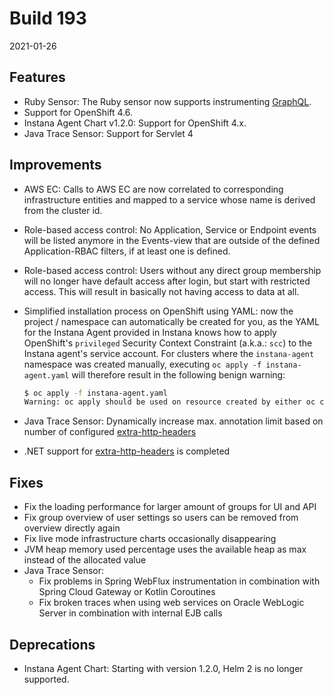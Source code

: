 # Build 193

2021-01-26

## Features

* Ruby Sensor: The Ruby sensor now supports instrumenting [GraphQL](https://www.instana.com/docs/ecosystem/graphql).
* Support for OpenShift 4.6.
* Instana Agent Chart v1.2.0: Support for OpenShift 4.x.
* Java Trace Sensor: Support for Servlet 4

## Improvements

* AWS EC: Calls to AWS EC are now correlated to corresponding infrastructure entities and mapped to a service whose name is derived from the cluster id.
* Role-based access control: No Application, Service or Endpoint events will be listed anymore in the Events-view that are outside of the defined Application-RBAC filters, if at least one is defined.
* Role-based access control: Users without any direct group membership will no longer have default access after login, but start with restricted access. This will result in basically not having access to data at all.
* Simplified installation process on OpenShift using YAML: now the project / namespace can automatically be created for you, as the YAML for the Instana Agent provided in Instana knows how to apply OpenShift's `privileged` Security Context Constraint (a.k.a.: `scc`) to the Instana agent's service account.
  For clusters where the `instana-agent` namespace was created manually, executing `oc apply -f instana-agent.yaml` will therefore result in the following benign warning:

  ```sh
  $ oc apply -f instana-agent.yaml
  Warning: oc apply should be used on resource created by either oc create --save-config or oc apply
  ```
* Java Trace Sensor: Dynamically increase max. annotation limit based on number of configured [extra-http-headers](https://www.instana.com/docs/setup_and_manage/host_agent/configuration/#capture-custom-http-headers)

* .NET support for [extra-http-headers](https://www.instana.com/docs/setup_and_manage/host_agent/configuration/#capture-custom-http-headers) is completed

## Fixes

* Fix the loading performance for larger amount of groups for UI and API
* Fix group overview of user settings so users can be removed from overview directly again
* Fix live mode infrastructure charts occasionally disappearing
* JVM heap memory used percentage uses the available heap as max instead of the allocated value
* Java Trace Sensor:
  - Fix problems in Spring WebFlux instrumentation in combination with Spring Cloud Gateway or Kotlin Coroutines
  - Fix broken traces when using web services on Oracle WebLogic Server in combination with internal EJB calls

## Deprecations

* Instana Agent Chart: Starting with version 1.2.0, Helm 2 is no longer supported.
